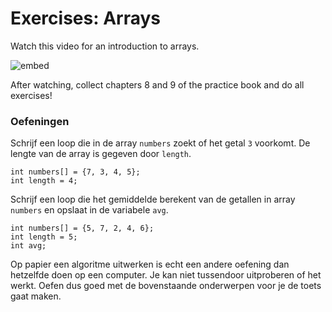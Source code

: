 # Exercises: Arrays

Watch this video for an introduction to arrays.

![embed](https://www.youtube.com/embed/K1yC1xshF40)

After watching, collect chapters 8 and 9 of the practice book and do all exercises!

### Oefeningen

Schrijf een loop die in de array `numbers` zoekt of het getal `3` voorkomt. De lengte van de array is gegeven door `length`.

    int numbers[] = {7, 3, 4, 5};
    int length = 4;

Schrijf een loop die het gemiddelde berekent van de getallen in array `numbers` en opslaat in de variabele `avg`.

    int numbers[] = {5, 7, 2, 4, 6};
    int length = 5;
    int avg;

Op papier een algoritme uitwerken is echt een andere oefening dan hetzelfde doen op een computer. Je kan niet tussendoor uitproberen of het werkt. Oefen dus goed met de bovenstaande onderwerpen voor je de toets gaat maken.
